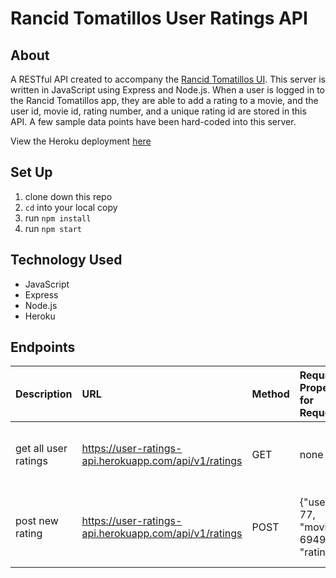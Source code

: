 # Rancid Tomatillos User Ratings API

## About 

A RESTful API created to accompany the [Rancid Tomatillos UI](https://github.com/aliroemhildt/rancidtomatillos). This server is written in JavaScript using Express and Node.js. When a user is logged in to the Rancid Tomatillos app, they are able to add a rating to a movie, and the user id, movie id, rating number, and a unique rating id are stored in this API. A few sample data points have been hard-coded into this server. 

View the Heroku deployment [here](https://user-ratings-api.herokuapp.com/api/v1/ratings)

## Set Up

1. clone down this repo
2. `cd` into your local copy
3. run `npm install`
4. run `npm start`

## Technology Used

- JavaScript
- Express
- Node.js
- Heroku

## Endpoints

| Description     | URL             | Method          | Required Properties for Request | Sample Successful Response |
|:----------------|:----------------|:----------------|:----------------|:----------------|
| get all user ratings | https://user-ratings-api.herokuapp.com/api/v1/ratings | GET | none | array containing all user rating objects 
| post new rating | https://user-ratings-api.herokuapp.com/api/v1/ratings | POST | {"user_id": 77, "movie_id": 694919, "rating": 8} | {"id": 1, "user_id": 77, "movie_id": 694919, "rating": 8}
